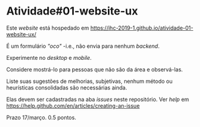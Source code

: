 # Atividade#01-website-ux

Este _website_ está hospedado em <https://ihc-2019-1.github.io/atividade-01-website-ux/>

É um formulário _"oco"_ -i.e., não envia para nenhum _backend_.

Experimente no _desktop_ e _mobile_. 

Considere mostrá-lo para pessoas que não são da área e observá-las.

Liste suas sugestões de melhorias, subjetivas, nenhum método ou heurísticas consolidadas são necessárias ainda.

Elas devem ser cadastradas na aba _issues_ neste repositório. Ver _help_ em <https://help.github.com/en/articles/creating-an-issue>

Prazo 17/março. 0.5 pontos.